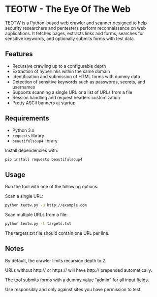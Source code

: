 # TEOTW - The Eye Of The Web

TEOTW is a Python-based web crawler and scanner designed to help security researchers and pentesters perform reconnaissance on web applications. It fetches pages, extracts links and forms, searches for sensitive keywords, and optionally submits forms with test data.

## Features

- Recursive crawling up to a configurable depth
- Extraction of hyperlinks within the same domain
- Identification and submission of HTML forms with dummy data
- Detection of sensitive keywords such as passwords, secrets, and usernames
- Supports scanning a single URL or a list of URLs from a file
- Session handling and request headers customization
- Pretty ASCII banners at startup

## Requirements

- Python 3.x
- `requests` library
- `beautifulsoup4` library

Install dependencies with:

```bash
pip install requests beautifulsoup4
```

## Usage
Run the tool with one of the following options:

Scan a single URL:

```bash
python teotw.py -u http://example.com
```
Scan multiple URLs from a file:
```bash
python teotw.py -l targets.txt
```
The targets.txt file should contain one URL per line.


## Notes
By default, the crawler limits recursion depth to 2.

URLs without http:// or https:// will have http:// prepended automatically.

The tool submits forms with a dummy value "admin" for all input fields.

Use responsibly and only against sites you have permission to test.



